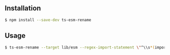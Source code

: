 ## Installation

```bash
$ npm install --save-dev ts-esm-rename
```


## Usage

```bash
$ ts-esm-rename --target lib/esm --regex-import-statement \"^\\s*(import|export)\\s{1,}(.*)\\s{1,}from\\s{1,}(\\\"|')(\\.{1,2}\\/.*)(\\\"|');?\\s*$\" --regex-filename \"\\.js\"
```